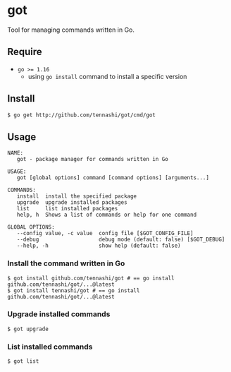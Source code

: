 # got
Tool for managing commands written in Go.

## Require
* `go >= 1.16`
  * using `go install` command to install a specific version

## Install
```bash
$ go get http://github.com/tennashi/got/cmd/got
```

## Usage
```
NAME:
   got - package manager for commands written in Go

USAGE:
   got [global options] command [command options] [arguments...]

COMMANDS:
   install  install the specified package
   upgrade  upgrade installed packages
   list     list installed packages
   help, h  Shows a list of commands or help for one command

GLOBAL OPTIONS:
   --config value, -c value  config file [$GOT_CONFIG_FILE]
   --debug                   debug mode (default: false) [$GOT_DEBUG]
   --help, -h                show help (default: false)
```

### Install the command written in Go
```
$ got install github.com/tennashi/got # == go install github.com/tennashi/got/...@latest
$ got install tennashi/got # == go install github.com/tennashi/got/...@latest
```

### Upgrade installed commands
```
$ got upgrade
```

### List installed commands
```
$ got list
```
